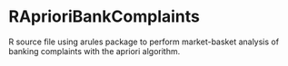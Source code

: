 # RAprioriBankComplaints
R source file using arules package to perform market-basket analysis of banking complaints with the apriori algorithm.
